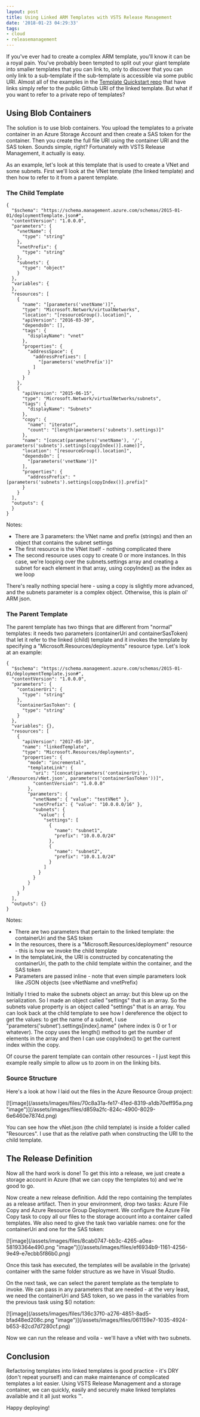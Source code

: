 ```yaml
---
layout: post
title: Using Linked ARM Templates with VSTS Release Management
date: '2018-01-23 04:29:33'
tags:
- cloud
- releasemanagement
---
```


If you've ever had to create a complex ARM template, you'll know it can be a royal pain. You've probably been tempted to split out your giant template into smaller templates that you can link to, only to discover that you can only link to a sub-template if the sub-template is accessible via some public URI. Almost all of the examples in the [Template Quickstart repo](https://github.com/Azure/azure-quickstart-templates) that have links simply refer to the public Github URI of the linked template. But what if you want to refer to a private repo of templates?

## Using Blob Containers

The solution is to use blob containers. You upload the templates to a private container in an Azure Storage Account and then create a SAS token for the container. Then you create the full file URI using the container URI and the SAS token. Sounds simple, right? Fortunately with VSTS Release Management, it actually is easy.

As an example, let's look at this template that is used to create a VNet and some subnets. First we'll look at the VNet template (the linked template) and then how to refer to it from a parent template.

### The Child Template

    {
      "$schema": "https://schema.management.azure.com/schemas/2015-01-01/deploymentTemplate.json#",
      "contentVersion": "1.0.0.0",
      "parameters": {
        "vnetName": {
          "type": "string"
        },
        "vnetPrefix": {
          "type": "string"
        },
        "subnets": {
          "type": "object"
        }
      },
      "variables": {
      },
      "resources": [
        {
          "name": "[parameters('vnetName')]",
          "type": "Microsoft.Network/virtualNetworks",
          "location": "[resourceGroup().location]",
          "apiVersion": "2016-03-30",
          "dependsOn": [],
          "tags": {
            "displayName": "vnet"
          },
          "properties": {
            "addressSpace": {
              "addressPrefixes": [
                "[parameters('vnetPrefix')]"
              ]
            }
          }
        },
        {
          "apiVersion": "2015-06-15",
          "type": "Microsoft.Network/virtualNetworks/subnets",
          "tags": {
            "displayName": "Subnets"
          },
          "copy": {
            "name": "iterator",
            "count": "[length(parameters('subnets').settings)]"
          },
          "name": "[concat(parameters('vnetName'), '/', parameters('subnets').settings[copyIndex()].name)]",
          "location": "[resourceGroup().location]",
          "dependsOn": [
            "[parameters('vnetName')]"
          ],
          "properties": {
            "addressPrefix": "[parameters('subnets').settings[copyIndex()].prefix]"
          }
        }
      ],
      "outputs": {
      }
    }

Notes:

- There are 3 parameters: the VNet name and prefix (strings) and then an object that contains the subnet settings
- The first resource is the VNet itself - nothing complicated there
- The second resource uses copy to create 0 or more instances. In this case, we're looping over the subnets.settings array and creating a subnet for each element in that array, using copyIndex() as the index as we loop

There's really nothing special here - using a copy is slightly more advanced, and the subnets parameter is a complex object. Otherwise, this is plain ol' ARM json.

### The Parent Template

The parent template has two things that are different from "normal" templates: it needs two parameters (containerUri and containerSasToken) that let it refer to the linked (child) template and it invokes the template by specifying a "Microsoft.Resources/deployments" resource type. Let's look at an example:

    {
      "$schema": "https://schema.management.azure.com/schemas/2015-01-01/deploymentTemplate.json#",
      "contentVersion": "1.0.0.0",
      "parameters": {
        "containerUri": {
          "type": "string"
        },
        "containerSasToken": {
          "type": "string"
        }
      },
      "variables": {},
      "resources": [
        {
          "apiVersion": "2017-05-10",
          "name": "linkedTemplate",
          "type": "Microsoft.Resources/deployments",
          "properties": {
            "mode": "incremental",
            "templateLink": {
              "uri": "[concat(parameters('containerUri'), '/Resources/vNet.json', parameters('containerSasToken'))]",
              "contentVersion": "1.0.0.0"
            },
            "parameters": {
              "vnetName": { "value": "testVNet" },
              "vnetPrefix": { "value": "10.0.0.0/16" },
              "subnets": {
                "value": {
                  "settings": [
                    {
                      "name": "subnet1",
                      "prefix": "10.0.0.0/24"
                    },
                    {
                      "name": "subnet2",
                      "prefix": "10.0.1.0/24"
                    }
                  ]
                }
              }
            }
          }
        }
      ],
      "outputs": {}
    }

Notes:

- There are two parameters that pertain to the linked template: the containerUri and the SAS token
- In the resources, there is a "Microsoft.Resources/deployment" resource - this is how we invoke the child template
- In the templateLink, the URI is constructed by concatenating the containerUri, the path to the child template within the container, and the SAS token
- Parameters are passed inline - note that even simple parameters look like JSON objects (see vNetName and vnetPrefix)

Initially I tried to make the subnets object an array: but this blew up on the serialization. So I made an object called "settings" that is an array. So the subnets value property is an object called "settings" that is an array. You can look back at the child template to see how I dereference the object to get the values: to get the name of a subnet, I use "parameters('subnet').settings[index].name" (where index is 0 or 1 or whatever). The copy uses the length() method to get the number of elements in the array and then I can use copyIndex() to get the current index within the copy.

Of course the parent template can contain other resources - I just kept this example really simple to allow us to zoom in on the linking bits.

### Source Structure

Here's a look at how I laid out the files in the Azure Resource Group project:

<!--kg-card-begin: html-->[![image](/assets/images/files/70c8a31a-fe17-41ed-8319-a1db70eff95a.png "image")](/assets/images/files/d859a2fc-824c-4900-8029-6e6460e7874d.png)<!--kg-card-end: html-->

You can see how the vNet.json (the child template) is inside a folder called "Resources". I use that as the relative path when constructing the URI to the child template.

## The Release Definition

Now all the hard work is done! To get this into a release, we just create a storage account in Azure (that we can copy the templates to) and we're good to go.

Now create a new release definition. Add the repo containing the templates as a release artifact. Then in your environment, drop two tasks: Azure File Copy and Azure Resource Group Deployment. We configure the Azure File Copy task to copy all our files to the storage account into a container called templates. We also need to give the task two variable names: one for the containerUri and one for the SAS token:

<!--kg-card-begin: html-->[![image](/assets/images/files/8cab0747-bb3c-4265-a0ea-58193364e490.png "image")](/assets/images/files/ef6934b9-1161-4256-9e49-e7ecbb5f86b0.png)<!--kg-card-end: html-->

Once this task has executed, the templates will be available in the (private) container with the same folder structure as we have in Visual Studio.

On the next task, we can select the parent template as the template to invoke. We can pass in any parameters that are needed - at the very least, we need the containerUri and SAS token, so we pass in the variables from the previous task using $() notation:

<!--kg-card-begin: html-->[![image](/assets/images/files/136c37f0-a276-4851-8ad5-bfad48ed208c.png "image")](/assets/images/files/061159e7-1035-4924-b653-82cd7d7280cf.png)<!--kg-card-end: html-->

Now we can run the release and voila - we'll have a vNet with two subnets.

## Conclusion

Refactoring templates into linked templates is good practice - it's DRY (don't repeat yourself) and can make maintenance of complicated templates a lot easier. Using VSTS Release Management and a storage container, we can quickly, easily and securely make linked templates available and it all just works ™.

Happy deploying!

